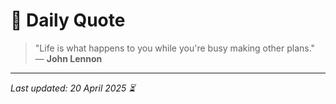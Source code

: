 # 📜 Daily Quote

> "Life is what happens to you while you're busy making other plans."  
> — **John Lennon**

---

_Last updated: 20 April 2025 ⏳_
